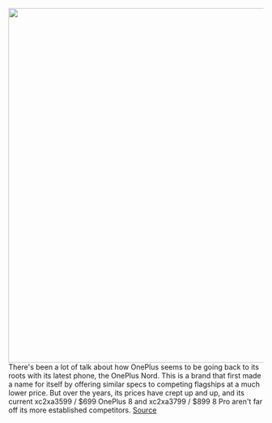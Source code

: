<img src='https://cdn0.vox-cdn.com/hermano/verge/product/image/9362/vpavic_4112_20200721_0045_Square.jpg' width='700px' /><br/>
There's been a lot of talk about how OnePlus seems to be going back to its roots with its latest phone, the OnePlus Nord. This is a brand that first made a name for itself by offering similar specs to competing flagships at a much lower price. But over the years, its prices have crept up and up, and its current xc2xa3599 / $699 OnePlus 8 and xc2xa3799 / $899 8 Pro aren't far off its more established competitors.
<a href='https://www.theverge.com/21337235/oneplus-nord-review-specs-features-camera-performance-battery-life-90hz-screen-oled'> Source <a/>